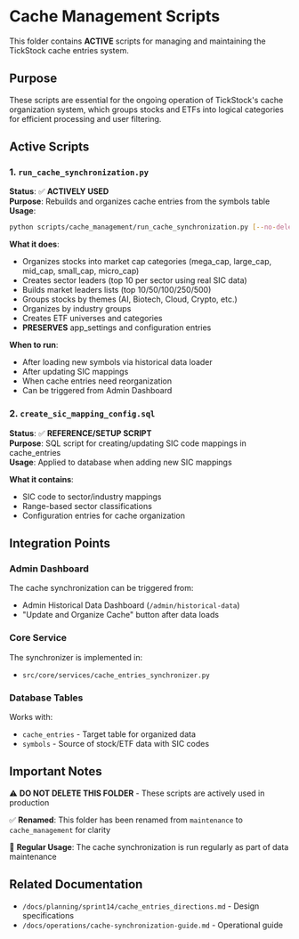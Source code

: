 # Cache Management Scripts

This folder contains **ACTIVE** scripts for managing and maintaining the TickStock cache entries system.

## Purpose
These scripts are essential for the ongoing operation of TickStock's cache organization system, which groups stocks and ETFs into logical categories for efficient processing and user filtering.

## Active Scripts

### 1. `run_cache_synchronization.py`
**Status**: ✅ **ACTIVELY USED**  
**Purpose**: Rebuilds and organizes cache entries from the symbols table  
**Usage**: 
```bash
python scripts/cache_management/run_cache_synchronization.py [--no-delete] [--verbose]
```

**What it does**:
- Organizes stocks into market cap categories (mega_cap, large_cap, mid_cap, small_cap, micro_cap)
- Creates sector leaders (top 10 per sector using real SIC data)
- Builds market leaders lists (top 10/50/100/250/500)
- Groups stocks by themes (AI, Biotech, Cloud, Crypto, etc.)
- Organizes by industry groups
- Creates ETF universes and categories
- **PRESERVES** app_settings and configuration entries

**When to run**:
- After loading new symbols via historical data loader
- After updating SIC mappings
- When cache entries need reorganization
- Can be triggered from Admin Dashboard

### 2. `create_sic_mapping_config.sql`
**Status**: ✅ **REFERENCE/SETUP SCRIPT**  
**Purpose**: SQL script for creating/updating SIC code mappings in cache_entries  
**Usage**: Applied to database when adding new SIC mappings

**What it contains**:
- SIC code to sector/industry mappings
- Range-based sector classifications
- Configuration entries for cache organization

## Integration Points

### Admin Dashboard
The cache synchronization can be triggered from:
- Admin Historical Data Dashboard (`/admin/historical-data`)
- "Update and Organize Cache" button after data loads

### Core Service
The synchronizer is implemented in:
- `src/core/services/cache_entries_synchronizer.py`

### Database Tables
Works with:
- `cache_entries` - Target table for organized data
- `symbols` - Source of stock/ETF data with SIC codes

## Important Notes

⚠️ **DO NOT DELETE THIS FOLDER** - These scripts are actively used in production

✅ **Renamed**: This folder has been renamed from `maintenance` to `cache_management` for clarity

🔄 **Regular Usage**: The cache synchronization is run regularly as part of data maintenance

## Related Documentation
- `/docs/planning/sprint14/cache_entries_directions.md` - Design specifications
- `/docs/operations/cache-synchronization-guide.md` - Operational guide